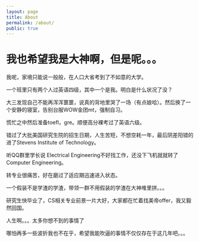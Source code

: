 ```yaml
---
layout: page
title: About
permalink: /about/
public: true
---
```


# 我也希望我是大神啊，但是呢。。。

我呢，家境只能说一般般，在人口大省考到了不如意的大学。

一个班里只有两个人过英语四级，其中一个是我。明白是什么状况了没？

大三发现自己不能再浑浑噩噩，说真的背地里哭了一场（有点娘哈）。然后换了一个安静的寝室，告别台服WOW金团mt，强制自习。

慌忙之中然后准备toefl，gre。顺便高分裸考过了英语六级。

错过了大批美国研究生院的招生日期，人生苦短，不想空耗一年，最后阴差阳错的进了Stevens Institute of Technology。

听QQ群里学长说 Electrical Engineering不好找工作，还没下飞机就就转了 Computer Engineering。

转专业很痛苦，好在磨过了适应期迅速进入状态。

一个假装不是学渣的学渣，带领一群不用假装的学渣在大神堆里拼。。。

研究生快毕业了，CS相关专业前景一片大好，大家都在忙着找美帝offer，我又毅然回国。

人生啊。。。太多你想不到的事情了

哪怕再多一些波折我也不在乎，希望我能吹逼的事情不仅仅存在于这几年吧。。。
